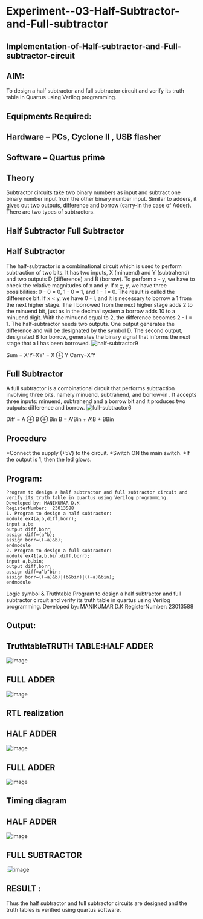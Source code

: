 # Experiment--03-Half-Subtractor-and-Full-subtractor
## Implementation-of-Half-subtractor-and-Full-subtractor-circuit
## AIM:
To design a half subtractor and full subtractor circuit and verify its truth table in Quartus using Verilog programming.

## Equipments Required:
## Hardware – PCs, Cyclone II , USB flasher
## Software – Quartus prime
## Theory
Subtractor circuits take two binary numbers as input and subtract one binary number input from the other binary number input. Similar to adders, it gives out two outputs, difference and borrow (carry-in the case of Adder). There are two types of subtractors.

## Half Subtractor Full Subtractor
## Half Subtractor
The half-subtractor is a combinational circuit which is used to perform subtraction of two bits. It has two inputs, X (minuend) and Y (subtrahend) and two outputs D (difference) and B (borrow). To perform x - y, we have to check the relative magnitudes of x and y. If x ;;, y, we have three possibilities: 0 - 0 = 0, 1 - 0 = 1, and 1 - I = 0. The result is called the difference bit. If x < y, we have 0 - I, and it is necessary to borrow a 1 from the next higher stage. The I borrowed from the next higher stage adds 2 to the minuend bit, just as in the decimal system a borrow adds 10 to a minuend digit. With the minuend equal to 2, the difference becomes 2 - I = 1. The half-subtractor needs two outputs. One output generates the difference and will be designated by the symbol D. The second output, designated B for borrow, generates the binary signal that informs the next stage that a I has been borrowed.
![half-subtractor9](https://user-images.githubusercontent.com/36288975/166112538-58c3bc7c-ee5d-4e6a-ac8d-8e8328efe27a.png)


Sum = X'Y+XY' = X ⊕ Y
Carry=X'Y

## Full Subtractor
A full subtractor is a combinational circuit that performs subtraction involving three bits, namely minuend, subtrahend, and borrow-in . It accepts three inputs: minuend, subtrahend and a borrow bit and it produces two outputs: difference and borrow. 
![full-subtractor6](https://user-images.githubusercontent.com/36288975/166112541-24c68359-3de8-4674-ae22-8272ffc385ed.png)


Diff = A ⊕ B ⊕ Bin B = A'Bin + A'B + BBin

## Procedure
*Connect the supply (+5V) to the circuit.
*Switch ON the main switch.
*If the output is 1, then the led glows.
## Program:
```
Program to design a half subtractor and full subtractor circuit and verify its truth table in quartus using Verilog programming.
Developed by: MANIKUMAR D.K
RegisterNumber:  23013588
1. Program to design a half subtractor:
module ex4(a,b,diff,borr);
input a,b;
output diff,borr;
assign diff=(a^b);
assign borr=((~a)&b);
endmodule 
2. Program to design a full subtractor:
module ex41(a,b,bin,diff,borr);
input a,b,bin;
output diff,borr;
assign diff=a^b^bin;
assign borr=((~a)&b)|(b&bin)|((~a)&bin);
endmodule
```
Logic symbol & Truthtable
Program to design a half subtractor and full subtractor circuit and verify its truth table in quartus using Verilog programming.
Developed by: MANIKUMAR D.K
RegisterNumber:  23013588

## Output:

## TruthtableTRUTH TABLE:HALF ADDER
![image](https://github.com/MANIKUMARDK/Experiment--03-Half-Subtractor-and-Full-subtractor/assets/147215581/67416341-220a-4e4d-8539-b592dc965bc2)
## FULL ADDER
![image](https://github.com/MANIKUMARDK/Experiment--03-Half-Subtractor-and-Full-subtractor/assets/147215581/a3c5e0ec-d956-4d29-b2a9-ca421526ec23)





##  RTL realization 
## HALF ADDER
![image](https://github.com/MANIKUMARDK/Experiment--03-Half-Subtractor-and-Full-subtractor/assets/147215581/79c1423c-64a7-487a-bed0-1384dfcf87ab)
## FULL ADDER
![image](https://github.com/MANIKUMARDK/Experiment--03-Half-Subtractor-and-Full-subtractor/assets/147215581/5056a610-7dc3-426c-8b99-53c53031c7ac)


## Timing diagram 
## HALF ADDER 
![image](https://github.com/MANIKUMARDK/Experiment--03-Half-Subtractor-and-Full-subtractor/assets/147215581/253bbc43-9b71-48cf-85d5-973b67dca54d)
## FULL SUBTRACTOR
:![image](https://github.com/MANIKUMARDK/Experiment--03-Half-Subtractor-and-Full-subtractor/assets/147215581/af082215-cd24-47cf-bf6f-20a314ef7ca4)
## RESULT :
Thus the half subtractor and full subtractor circuits are designed and the truth tables is verified using quartus software.
